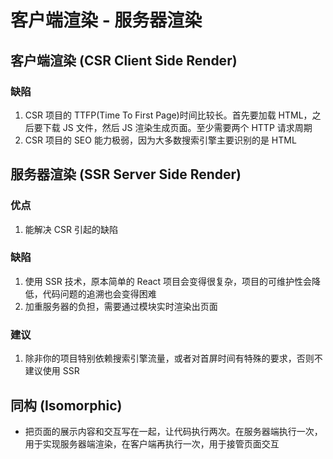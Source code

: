 # 客户端渲染 - 服务器渲染

## 客户端渲染 (CSR Client Side Render)

### 缺陷

1. CSR 项目的 TTFP(Time To First Page)时间比较长。首先要加载 HTML，之后要下载 JS 文件，然后 JS 渲染生成页面。至少需要两个 HTTP 请求周期
2. CSR 项目的 SEO 能力极弱，因为大多数搜索引擎主要识别的是 HTML

## 服务器渲染 (SSR Server Side Render)

### 优点

1. 能解决 CSR 引起的缺陷

### 缺陷

1. 使用 SSR 技术，原本简单的 React 项目会变得很复杂，项目的可维护性会降低，代码问题的追溯也会变得困难
2. 加重服务器的负担，需要通过模块实时渲染出页面

### 建议

1. 除非你的项目特别依赖搜索引擎流量，或者对首屏时间有特殊的要求，否则不建议使用 SSR

## 同构 (Isomorphic)

- 把页面的展示内容和交互写在一起，让代码执行两次。在服务器端执行一次，用于实现服务器端渲染，在客户端再执行一次，用于接管页面交互
